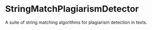 # StringMatchPlagiarismDetector
A suite of string matching algorithms for plagiarism detection in texts.
